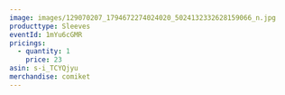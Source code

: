 ```yaml
---
image: images/129070207_1794672274024020_5024132332628159066_n.jpg
producttype: Sleeves
eventId: 1mYu6cGMR
pricings:
  - quantity: 1
    price: 23
asin: s-i_TCYQjyu
merchandise: comiket
---
```

